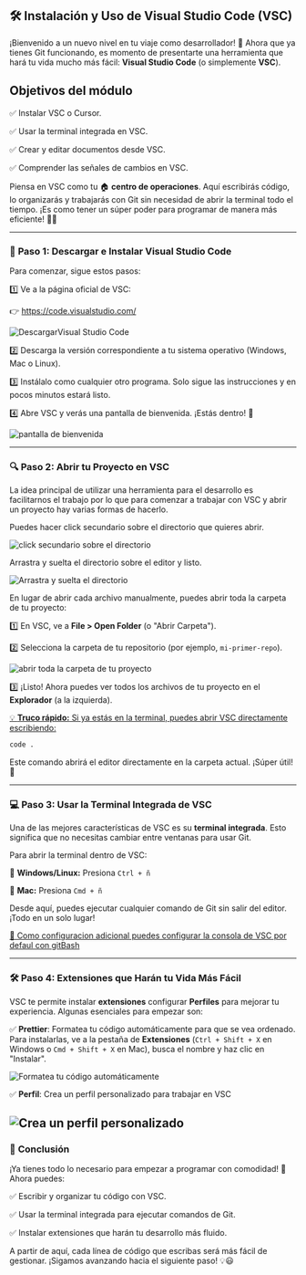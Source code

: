 ## 🛠️ **Instalación y Uso de Visual Studio Code (VSC)**

¡Bienvenido a un nuevo nivel en tu viaje como desarrollador! 🚀 Ahora que ya tienes Git funcionando, es momento de presentarte una herramienta que hará tu vida mucho más fácil: **Visual Studio Code** (o simplemente **VSC**).

## Objetivos del módulo

✅ Instalar VSC o Cursor.

✅ Usar la terminal integrada en VSC.

✅ Crear y editar documentos desde VSC.

✅ Comprender las señales de cambios en VSC.

Piensa en VSC como tu 🏠 **centro de operaciones**. Aquí escribirás código, lo organizarás y trabajarás con Git sin necesidad de abrir la terminal todo el tiempo. ¡Es como tener un súper poder para programar de manera más eficiente! 💪😃

---

### 🔽 **Paso 1: Descargar e Instalar Visual Studio Code**

Para comenzar, sigue estos pasos:

1️⃣ Ve a la página oficial de VSC:

👉 https://code.visualstudio.com/

![DescargarVisual Studio Code](https://i.imgur.com/0ATuyu9.png)

2️⃣ Descarga la versión correspondiente a tu sistema operativo (Windows, Mac o Linux).

3️⃣ Instálalo como cualquier otro programa. Solo sigue las instrucciones y en pocos minutos estará listo.

4️⃣ Abre VSC y verás una pantalla de bienvenida. ¡Estás dentro! 🎉

![pantalla de bienvenida](https://i.imgur.com/hG7nseK.png)

---

### 🔍 **Paso 2: Abrir tu Proyecto en VSC**

La idea principal de utilizar una herramienta para el desarrollo es facilitarnos el trabajo por lo que para comenzar a trabajar con VSC y abrir un proyecto hay varias formas de hacerlo. 

Puedes hacer click secundario sobre el directorio que quieres abrir.

![click secundario sobre el directorio](https://i.imgur.com/BAD6F6R.png)

Arrastra y suelta el directorio sobre el editor y listo.

![Arrastra y suelta el directorio](https://i.imgur.com/b3b9gWW.png)

En lugar de abrir cada archivo manualmente, puedes abrir toda la carpeta de tu proyecto:

1️⃣ En VSC, ve a **File > Open Folder** (o "Abrir Carpeta").

2️⃣ Selecciona la carpeta de tu repositorio (por ejemplo, `mi-primer-repo`).

![abrir toda la carpeta de tu proyecto](https://i.imgur.com/9tvV3jL.png)

3️⃣ ¡Listo! Ahora puedes ver todos los archivos de tu proyecto en el **Explorador** (a la izquierda).

[💡 **Truco rápido:** Si ya estás en la terminal, puedes abrir VSC directamente escribiendo:](https://www.notion.so/mau-dev/code-r-54039b2e0d6a4050b6d402a5616cbfbf)

```bash
code .
```

Este comando abrirá el editor directamente en la carpeta actual. ¡Súper útil! 🚀

---

### 💻 **Paso 3: Usar la Terminal Integrada de VSC**

Una de las mejores características de VSC es su **terminal integrada**. Esto significa que no necesitas cambiar entre ventanas para usar Git.

Para abrir la terminal dentro de VSC:

🔹 **Windows/Linux:** Presiona `Ctrl + ñ`

🔹 **Mac:** Presiona `Cmd + ñ`

Desde aquí, puedes ejecutar cualquier comando de Git sin salir del editor. ¡Todo en un solo lugar!

[🚀 Como configuracion adicional puedes configurar la consola de VSC por defaul con gitBash](https://www.notion.so/mau-dev/Terminal-por-default-822f9e0a2e554950b8aa9b1d5155536a)

---

### 🛠️ **Paso 4: Extensiones que Harán tu Vida Más Fácil**

VSC te permite instalar **extensiones** configurar **Perfiles** para mejorar tu experiencia. Algunas esenciales para empezar son:

✅ **Prettier**: Formatea tu código automáticamente para que se vea ordenado.
Para instalarlas, ve a la pestaña de **Extensiones** (`Ctrl + Shift + X` en Windows o `Cmd + Shift + X` en Mac), busca el nombre y haz clic en "Instalar".

![Formatea tu código automáticamente](https://i.imgur.com/c0ge6Oi.png)

✅ **Perfil**: Crea un perfil personalizado para trabajar en VSC

![Crea un perfil personalizado](https://i.imgur.com/eGyqCg1.png)
---

### 🚀 **Conclusión**

¡Ya tienes todo lo necesario para empezar a programar con comodidad! 🎯 Ahora puedes:

✅ Escribir y organizar tu código con VSC.

✅ Usar la terminal integrada para ejecutar comandos de Git.

✅ Instalar extensiones que harán tu desarrollo más fluido.

A partir de aquí, cada línea de código que escribas será más fácil de gestionar. ¡Sigamos avanzando hacia el siguiente paso! 💡😃
